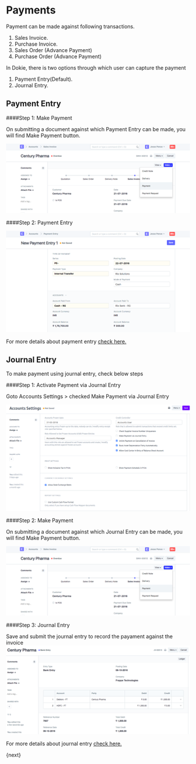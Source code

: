 <!-- add-breadcrumbs -->
# Payments

Payment can be made against following transactions.

  1. Sales Invoice.
  2. Purchase Invoice.
  3. Sales Order (Advance Payment)
  4. Purchase Order (Advance Payment)
  
In Dokie, there is two options through which user can capture the payment

  1. Payment Entry(Default).
  2. Journal Entry.
  
## Payment Entry

####Step 1: Make Payment

On submitting a document against which Payment Entry can be made, you will find Make Payment button.

<img class="screenshot" alt="Making Payment" src="./assets/payment-entry-1.png">

####Step 2: Payment Entry

<img class="screenshot" alt="Making Payment" src="./assets/payment-entry-9.png">

For more details about payment entry [check here.](/dokie/accounts/payment-entry)

## Journal Entry

To make payment using journal entry, check below steps

####Step 1: Activate Payment via Journal Entry

Goto Accounts Settings > checked Make Payment via Journal Entry

<img class="screenshot" alt="Making Payment" src="./assets/account-settings.png">

####Step 2: Make Payment

On submitting a document against which Journal Entry can be made, you will find Make Payment button.

<img class="screenshot" alt="Making Payment" src="./assets/payment-entry-1.png">

####Step 3: Journal Entry

Save and submit the journal entry to record the payament against the invoice
<img class="screenshot" alt="Making Payment" src="./assets/journal-entry.png">

For more details about journal entry [check here.](/dokie/accounts/journal-entry)

{next}

